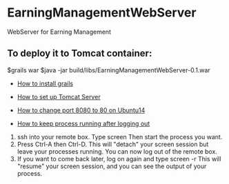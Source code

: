# EarningManagementWebServer
WebServer for Earning Management


## To deploy it to Tomcat container:

$grails war
$java -jar build/libs/EarningManagementWebServer-0.1.war

* [How to install grails](http://www.tothenew.com/blog/grails-3-and-deployment-to-tomcat-container/)

* [How to set up Tomcat Server](https://www.digitalocean.com/community/tutorials/how-to-install-apache-tomcat-8-on-ubuntu-16-04) 

* [How to change port 8080 to 80 on Ubuntu14](https://www.digitalocean.com/community/questions/changing-from-port-8080-to-port-80)
* [How to keep process running after logging out](http://askubuntu.com/questions/8653/how-to-keep-processes-running-after-ending-ssh-session)
 1. ssh into your remote box. Type screen Then start the process you want.
 2. Press Ctrl-A then Ctrl-D. This will "detach" your screen session but leave your processes running. You can now log out of the remote box.
 3. If you want to come back later, log on again and type screen -r This will "resume" your screen session, and you can see the output of your process.
